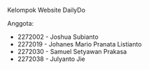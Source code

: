 Kelompok Website DailyDo

Anggota:

- 2272002 - Joshua Subianto
- 2272019 - Johanes Mario Pranata Listianto
- 2272030 - Samuel Setyawan Prakasa
- 2272038 - Julyanto Jie
